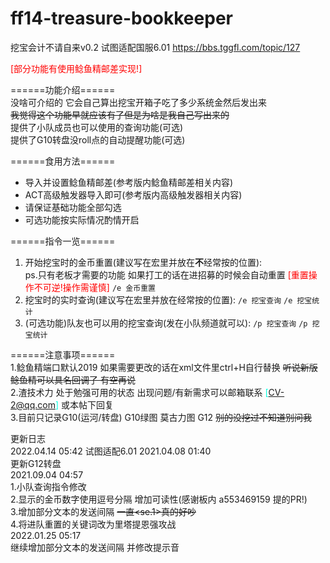 # ff14-treasure-bookkeeper
挖宝会计不请自来v0.2 试图适配国服6.01
https://bbs.tggfl.com/topic/127


<font color=ff0000>[部分功能有使用鲶鱼精邮差实现!]</font>

======功能介绍======  
没啥可介绍的 它会自己算出挖宝开箱子吃了多少系统金然后发出来  
~~我觉得这个功能早就应该有了但是为啥是我自己写出来的~~  
提供了小队成员也可以使用的查询功能(可选)  
提供了G10转盘没roll点的自动提醒功能(可选)  


======食用方法======  
- 导入并设置鲶鱼精邮差(参考版内鲶鱼精邮差相关内容)  
- ACT高级触发器导入即可(参考版内高级触发器相关内容)  
- 请保证基础功能全部勾选  
- 可选功能按实际情况酌情开启  

======指令一览======  
1. 开始挖宝时的金币重置(建议写在宏里并放在**不**经常按的位置):  
    ps.只有老板才需要的功能 如果打工的话在进招募的时候会自动重置   <font color=ff0000>[重置操作不可逆!操作需谨慎]  </font>
```/e 金币重置```
1. 挖宝时的实时查询(建议写在宏里并放在经常按的位置):
```/e 挖宝查询```
```/e 挖宝统计```
3. (可选功能)队友也可以用的挖宝查询(发在小队频道就可以):
```/p 挖宝查询```
```/p 挖宝统计```

======注意事项======  
1.鲶鱼精端口默认2019 如果需要更改的话在xml文件里ctrl+H自行替换 ~~听说新版鲶鱼精可以具名回调了 有空再说~~  
2.渣技术力 处于勉强可用的状态  出现问题/有新需求可以邮箱联系 <font color=#00ffe1>[CV-2@qq.com]</font> 或本帖下回复  
3.目前只记录G10(运河/转盘) G10绿图 莫古力图 G12  ~~别的没挖过不知道别问我~~  


更新日志  
2022.04.14 05:42
试图适配6.01
2021.04.08 01:40  
更新G12转盘  
2021.09.04 04:57  
1.小队查询指令修改  
2.显示的金币数字使用逗号分隔 增加可读性(感谢板内 a553469159 提的PR!)  
3.增加部分文本的发送间隔 ~~一直<se.1>真的好吵~~  
4.将进队重置的关键词改为里塔提恩强攻战  
2022.01.25 05:17  
继续增加部分文本的发送间隔 并修改提示音  
